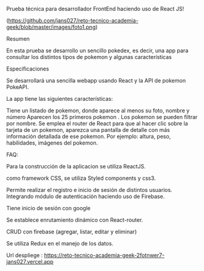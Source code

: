 

Prueba técnica para desarrollador FrontEnd haciendo uso de React JS!

(https://github.com/jans027/reto-tecnico-academia-geek/blob/master/images/foto1.png)


Resumen


En esta prueba se  desarrollo un sencillo pokedex, es decir, una app para consultar los distintos tipos de pokemon y algunas características

Especificaciones

Se desarrollará una sencilla webapp usando React y la API de pokemon PokeAPI.  

La app tiene las siguientes características:

Tiene un listado de pokemon, donde aparece al menos su foto, nombre y número 
Aparecen los 25 primeros pokemon .
Los pokemon se pueden filtrar por nombre.
Se emplea el router de React para que al hacer clic sobre la tarjeta de un pokemon, aparezca una pantalla de detalle con más información detallada de ese pokemon. Por ejemplo: altura, peso, habilidades, imágenes del pokemon.


FAQ:

Para la construcción de la aplicacion se utiliza ReactJS.

como framework CSS, se utiliza Styled components y css3.

Permite realizar el registro e inicio de sesión de distintos usuarios. Integrando módulo de autenticación haciendo uso de Firebase.

Tiene inicio de sesión con google

Se establece enrutamiento dinámico con React-router.

CRUD con firebase (agregar, listar, editar y eliminar)

Se utiliza Redux en el manejo de los datos.


Url despliege : https://reto-tecnico-academia-geek-2fotnwer7-jans027.vercel.app
